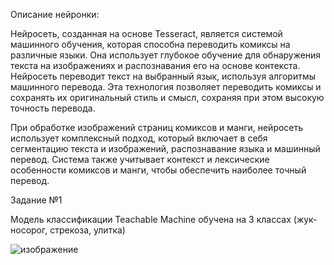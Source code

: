 Описание нейронки:

Нейросеть, созданная на основе Tesseract, является системой машинного обучения, которая способна переводить комиксы на различные языки. Она использует глубокое обучение для обнаружения текста на изображениях и распознавания его на основе контекста. Нейросеть переводит текст на выбранный язык, используя алгоритмы машинного перевода. Эта технология позволяет переводить комиксы и сохранять их оригинальный стиль и смысл, сохраняя при этом высокую точность перевода. 

При обработке изображений страниц комиксов и манги, нейросеть использует комплексный подход, который включает в себя сегментацию текста и изображений, распознавание языка и машинный перевод. Система также учитывает контекст и лексические особенности комиксов и манги, чтобы обеспечить наиболее точный перевод.

Задание №1

Модель классификации Teachable Machine обучена на 3 классах (жук-носорог, стрекоза, улитка)

![изображение](https://user-images.githubusercontent.com/87085844/230016376-34e21a7e-4cc5-49ec-8645-ffc8a3dc64fa.png)
